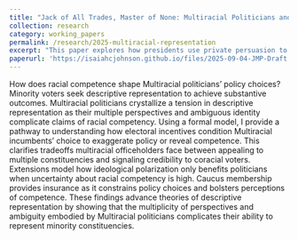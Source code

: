 ```yaml
---
title: "Jack of All Trades, Master of None: Multiracial Politicians and Political Representation"
collection: research
category: working_papers
permalink: /research/2025-multiracial-representation
excerpt: "This paper explores how presidents use private persuasion to influence lawmakers in shared legislative contexts."
paperurl: 'https://isaiahcjohnson.github.io/files/2025-09-04-JMP-Draft.pdf'\
---
```


How does racial competence shape Multiracial politicians’ policy choices? Minority voters seek descriptive representation to achieve substantive outcomes. Multiracial politicians crystallize a tension in descriptive representation as their multiple perspectives and ambiguous identity complicate claims of racial competency. Using a formal model, I provide a pathway to understanding how electoral incentives condition Multiracial incumbents’ choice to exaggerate policy or reveal competence. This clarifies tradeoffs multiracial officeholders face between appealing to multiple constituencies and signaling credibility to coracial voters. Extensions model how ideological polarization only benefits politicians when uncertainty about racial competency is high. Caucus membership provides insurance as it constrains policy choices and bolsters perceptions of competence. These findings advance theories of descriptive representation by showing that the multiplicity of perspectives and ambiguity embodied by Multiracial politicians complicates their ability to represent minority constituencies.